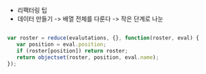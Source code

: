* 리팩터링 팁
* 데이터 만들기 -> 배열 전체를 다룬다 -> 작은 단계로 나눈


```javascript

var roster = reduce(evalutations, {}, function(roster, eval) {
   var position = eval.position;
   if (roster[position]) return roster;
   return objectset(roster, position, eval.name);
});
```